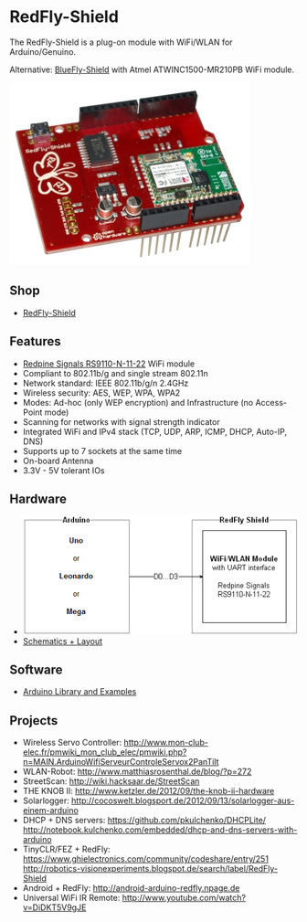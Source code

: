 # RedFly-Shield
The RedFly-Shield is a plug-on module with WiFi/WLAN for Arduino/Genuino.

Alternative: [BlueFly-Shield](https://github.com/watterott/BlueFly-Shield) with Atmel ATWINC1500-MR210PB WiFi module.

[![RedFly-Shield](https://github.com/watterott/RedFly-Shield/raw/master/hardware/RedFly-Shield_v13.jpg)](http://www.watterott.com/en/Arduino-RedFly-Shield)


## Shop
* [RedFly-Shield](http://www.watterott.com/en/Arduino-RedFly-Shield)


## Features
* [Redpine Signals RS9110-N-11-22](http://www.redpinesignals.com/Modules/Internet_of_Things/Connection_Family/RS-9110-N-11-22.php) WiFi module
* Compliant to 802.11b/g and single stream 802.11n
* Network standard: IEEE 802.11b/g/n 2.4GHz
* Wireless security: AES, WEP, WPA, WPA2
* Modes: Ad-hoc (only WEP encryption) and Infrastructure (no Access-Point mode)
* Scanning for networks with signal strength indicator
* Integrated WiFi and IPv4 stack (TCP, UDP, ARP, ICMP, DHCP, Auto-IP, DNS)
* Supports up to 7 sockets at the same time
* On-board Antenna
* 3.3V - 5V tolerant IOs


## Hardware
* ![RedFly-Shield hardware dia](https://github.com/watterott/RedFly-Shield/raw/master/hardware/hw_dia.png)
* [Schematics + Layout](https://github.com/watterott/RedFly-Shield/tree/master/hardware)


## Software
* [Arduino Library and Examples](https://github.com/watterott/Arduino-Libs)


## Projects
* Wireless Servo Controller: http://www.mon-club-elec.fr/pmwiki_mon_club_elec/pmwiki.php?n=MAIN.ArduinoWifiServeurControleServox2PanTilt
* WLAN-Robot: http://www.matthiasrosenthal.de/blog/?p=272
* StreetScan: http://wiki.hacksaar.de/StreetScan
* THE KNOB II: http://www.ketzler.de/2012/09/the-knob-ii-hardware
* Solarlogger: http://cocoswelt.blogsport.de/2012/09/13/solarlogger-aus-einem-arduino
* DHCP + DNS servers: https://github.com/pkulchenko/DHCPLite/ http://notebook.kulchenko.com/embedded/dhcp-and-dns-servers-with-arduino
* TinyCLR/FEZ + RedFly: https://www.ghielectronics.com/community/codeshare/entry/251 http://robotics-visionexperiments.blogspot.de/search/label/RedFly-Shield
* Android + RedFly: http://android-arduino-redfly.npage.de
* Universal WiFi IR Remote: http://www.youtube.com/watch?v=DiDKT5V9gJE
